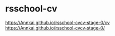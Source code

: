 # rsschool-cv
https://Annkai.github.io/rsschool-cvcv-stage-0/cv
https://Annkai.github.io/rsschool-cvcv-stage-0/
